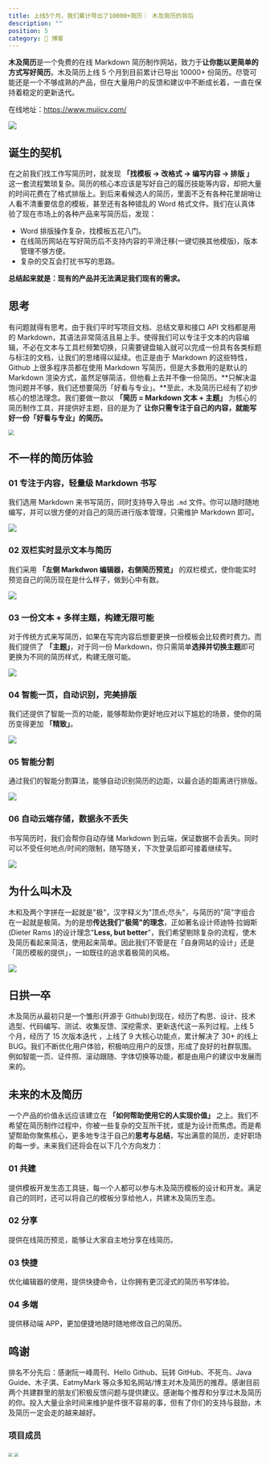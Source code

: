 ```yaml
---
title: 上线5个月，我们累计导出了10000+简历｜ 木及简历的背后
description: ""
position: 5
category: 🔖 博客
---
```


**木及简历**是一个免费的在线 Markdown 简历制作网站，致力于**让你能以更简单的方式写好简历**。木及简历上线 5 个月到目前累计已导出 10000+ 份简历。尽管可能还是一个不够成熟的产品，但在大量用户的反馈和建议中不断成长着，一直在保持着稳定的更新迭代。

在线地址：https://www.mujicv.com/

![](https://s3.mdedit.online/blog/640-20220619181143903.png?imageView2/0/format/webp/q/75)

## 诞生的契机

在之前我们找工作写简历时，就发现 **「找模板 -> 改格式 -> 编写内容 -> 排版 」** 这一套流程繁琐复杂。简历的核心本应该是写好自己的履历技能等内容，却把大量的时间花费在了格式排版上。到后来看候选人的简历，里面不乏有各种花里胡哨让人看不清重要信息的模板，甚至还有各种错乱的 Word 格式文件。我们在认真体验了现在市场上的各种产品来写简历后，发现：

- Word 排版操作复杂，找模板五花八门。
- 在线简历网站在写好简历后不支持内容的平滑迁移\(一键切换其他模版\)，版本管理不够方便。
- 复杂的交互会打扰书写的思路。

**总结起来就是：现有的产品并无法满足我们现有的需求。**

## 思考

有问题就得有思考。由于我们平时写项目文档、总结文章和接口 API 文档都是用的 Markdown，其语法非常简洁且易上手。使得我们可以专注于文本的内容编辑，不必在文本与工具栏频繁切换，只需要键盘输入就可以完成一份具有各类标题与标注的文档，让我们的思绪得以延续。也正是由于 Markdown 的这些特性，Github 上很多程序员都在使用 Markdown 写简历，但是大多数用的是默认的 Markdown 渲染方式，虽然足够简洁，但他看上去并不像一份简历。**只解决温饱问题并不够，我们还想要简历「好看与专业」。**至此，木及简历已经有了初步核心的想法理念。我们要做一款以 **「简历 = Markdown 文本 + 主题」** 为核心的简历制作工具，并提供好主题，目的是为了 **让你只需专注于自己的内容，就能写好一份「好看与专业」的简历。**

<img src="https://s3.mdedit.online/blog/640-20220619181147050.png?imageView2/0/format/webp/q/75/w/400" style="zoom:67%;" />

## 不一样的简历体验

### 01 专注于内容，轻量级 Markdown 书写

我们选用 Markdown 来书写简历，同时支持导入导出 `.md` 文件。你可以随时随地编写，并可以很方便的对自己的简历进行版本管理，只需维护 Markdown 即可。

![](https://s3.mdedit.online/blog/640-20220619181155360.png?imageView2/0/format/webp/q/75)

### 02 双栏实时显示文本与简历

我们采用 **「左侧 Markdwon 编辑器，右侧简历预览」** 的双栏模式，使你能实时预览自己的简历现在是什么样子，做到心中有数。

![](https://s3.mdedit.online/blog/75?imageView2/0/format/webp/q/75)

### 03 一份文本 + 多样主题，构建无限可能

对于传统方式来写简历，如果在写完内容后想要更换一份模板会比较费时费力。而我们提供了 **「主题」**，对于同一份 Markdown，你只需简单**选择并切换主题**即可更换为不同的简历样式，构建无限可能。

![](https://s3.mdedit.online/blog/640-20220619181214815.png?imageView2/0/format/webp/q/75)

### 04 智能一页，自动识别，完美排版

我们还提供了智能一页的功能，能够帮助你更好地应对以下尴尬的场景，使你的简历变得更加 **「精致」**。

![](https://s3.mdedit.online/blog/640.jpeg?imageView2/0/format/webp/q/75)

### 05 智能分割

通过我们的智能分割算法，能够自动识别简历的边距，以最合适的距离进行排版。

![](https://s3.mdedit.online/blog/640-20220619181223602.png?imageView2/0/format/webp/q/75)

### 06 自动云端存储，数据永不丢失

书写简历时，我们会帮你自动存储 Markdown 到云端，保证数据不会丢失。同时可以不受任何地点/时间的限制，随写随关，下次登录后即可接着继续写。

![](https://s3.mdedit.online/blog/640-20220619181227968.jpeg?imageView2/0/format/webp/q/75)

## 为什么叫木及

木和及两个字拼在一起就是"极"，汉字释义为"顶点;尽头"，与简历的"简"字组合在一起就是极简。为的是想**传达我们"极简"的理念**，正如著名设计师迪特·拉姆斯\(Dieter Rams \)的设计理念"**Less, but better**"，我们希望剔除复杂的流程，使木及简历看起来简洁，使用起来简单。因此我们不管是在「自身网站的设计」还是「简历模板的提供」，一如既往的追求着极简的风格。

![](https://s3.mdedit.online/blog/640-20220619181231900.png?imageView2/0/format/webp/q/75)

## 日拱一卒

木及简历从最初只是一个雏形\(开源于 Github\)到现在，经历了构思、设计、技术选型、代码编写、测试、收集反馈、深挖需求、更新迭代这一系列过程。上线 5 个月，经历了 15 次版本迭代 ，上线了 9 大核心功能点，累计解决了 30+ 的线上 BUG。我们不断优化用户体验，积极响应用户的反馈，形成了良好的社群氛围。例如智能一页、证件照、滚动跟随、字体切换等功能，都是由用户的建议中发展而来的。

## 未来的木及简历

一个产品的价值永远应该建立在 **「如何帮助使用它的人实现价值」** 之上。我们不希望在简历制作过程中，你被一些复杂的交互所干扰，或是为设计而焦虑。而是希望帮助你聚焦核心，更多地专注于自己的**思考与总结**，写出满意的简历，走好职场的每一步。未来我们还将会在以下几个方向发力：

### 01 共建

提供模板开发生态工具链，每一个人都可以参与木及简历模板的设计和开发。满足自己的同时，还可以将自己的模板分享给他人，共建木及简历生态。

### 02 分享

提供在线简历预览，能够让大家自主地分享在线简历。

### 03 快捷

优化编辑器的使用，提供快捷命令，让你拥有更沉浸式的简历书写体验。

### 04 多端

提供移动端 APP，更加便捷地随时随地修改自己的简历。

## 鸣谢

排名不分先后：感谢阮一峰周刊、Hello Github、玩转 GitHub、不死鸟、Java Guide、木子淇、EatmyMark 等众多知名网站/博主对木及简历的推荐。感谢目前两个共建群里的朋友们积极反馈问题与提供建议。感谢每个推荐和分享过木及简历的你。投入大量业余时间来维护是件很不容易的事，但有了你们的支持与鼓励，木及简历一定会走的越来越好。

### 项目成员

<img src="https://s3.mdedit.online/blog/640-20220619181236333.jpeg?imageView2/0/format/webp/q/75" style="zoom:50%;" />

<img src="https://s3.mdedit.online/blog/640-20220619181310649.jpeg?imageView2/0/format/webp/q/75" style="zoom:50%;" />
